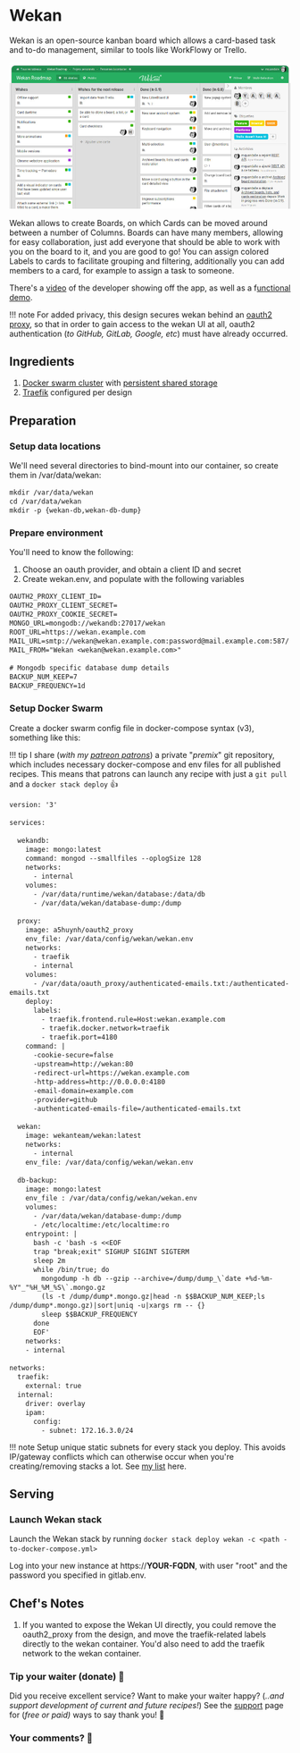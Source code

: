 # Wekan

Wekan is an open-source kanban board which allows a card-based task and to-do management, similar to tools like WorkFlowy or Trello.

![Wekan Screenshot](../images/wekan.jpg)

Wekan allows to create Boards, on which Cards can be moved around between a number of Columns. Boards can have many members, allowing for easy collaboration, just add everyone that should be able to work with you on the board to it, and you are good to go! You can assign colored Labels to cards to facilitate grouping and filtering, additionally you can add members to a card, for example to assign a task to someone.

There's a [video](https://www.youtube.com/watch?v=N3iMLwCNOro) of the developer showing off the app, as well as a f[unctional demo](https://wekan.indie.host/b/t2YaGmyXgNkppcFBq/wekan-fork-roadmap).

!!! note
    For added privacy, this design secures wekan behind an [oauth2 proxy](/reference/oauth_proxy/), so that in order to gain access to the wekan UI at all, oauth2 authentication (_to GitHub, GitLab, Google, etc_) must have already occurred.

## Ingredients

1. [Docker swarm cluster](/ha-docker-swarm/design/) with [persistent shared storage](/ha-docker-swarm/shared-storage-ceph.md)
2. [Traefik](/ha-docker-swarm/traefik) configured per design

## Preparation

### Setup data locations

We'll need several directories to bind-mount into our container, so create them in /var/data/wekan:

```
mkdir /var/data/wekan
cd /var/data/wekan
mkdir -p {wekan-db,wekan-db-dump}
```

### Prepare environment

You'll need to know the following:

1. Choose an oauth provider, and obtain a client ID and secret
2. Create wekan.env, and populate with the following variables

```
OAUTH2_PROXY_CLIENT_ID=
OAUTH2_PROXY_CLIENT_SECRET=
OAUTH2_PROXY_COOKIE_SECRET=
MONGO_URL=mongodb://wekandb:27017/wekan
ROOT_URL=https://wekan.example.com
MAIL_URL=smtp://wekan@wekan.example.com:password@mail.example.com:587/
MAIL_FROM="Wekan <wekan@wekan.example.com>"

# Mongodb specific database dump details
BACKUP_NUM_KEEP=7
BACKUP_FREQUENCY=1d
```

### Setup Docker Swarm

Create a docker swarm config file in docker-compose syntax (v3), something like this:

!!! tip
    I share (_with my [patreon patrons](https://www.patreon.com/funkypenguin)_) a private "_premix_" git repository, which includes necessary docker-compose and env files for all published recipes. This means that patrons can launch any recipe with just a ```git pull``` and a ```docker stack deploy``` 👍

```
version: '3'

services:

  wekandb:
    image: mongo:latest
    command: mongod --smallfiles --oplogSize 128
    networks:
      - internal
    volumes:
      - /var/data/runtime/wekan/database:/data/db
      - /var/data/wekan/database-dump:/dump

  proxy:
    image: a5huynh/oauth2_proxy
    env_file: /var/data/config/wekan/wekan.env
    networks:
      - traefik
      - internal
    volumes:
      - /var/data/oauth_proxy/authenticated-emails.txt:/authenticated-emails.txt
    deploy:
      labels:
        - traefik.frontend.rule=Host:wekan.example.com
        - traefik.docker.network=traefik
        - traefik.port=4180
    command: |
      -cookie-secure=false
      -upstream=http://wekan:80
      -redirect-url=https://wekan.example.com
      -http-address=http://0.0.0.0:4180
      -email-domain=example.com
      -provider=github
      -authenticated-emails-file=/authenticated-emails.txt

  wekan:
    image: wekanteam/wekan:latest
    networks:
      - internal
    env_file: /var/data/config/wekan/wekan.env

  db-backup:
    image: mongo:latest
    env_file : /var/data/config/wekan/wekan.env
    volumes:
      - /var/data/wekan/database-dump:/dump
      - /etc/localtime:/etc/localtime:ro
    entrypoint: |
      bash -c 'bash -s <<EOF
      trap "break;exit" SIGHUP SIGINT SIGTERM
      sleep 2m
      while /bin/true; do
        mongodump -h db --gzip --archive=/dump/dump_\`date +%d-%m-%Y"_"%H_%M_%S\`.mongo.gz
        (ls -t /dump/dump*.mongo.gz|head -n $$BACKUP_NUM_KEEP;ls /dump/dump*.mongo.gz)|sort|uniq -u|xargs rm -- {}
        sleep $$BACKUP_FREQUENCY
      done
      EOF'
    networks:
    - internal    

networks:
  traefik:
    external: true
  internal:
    driver: overlay
    ipam:
      config:
        - subnet: 172.16.3.0/24
```

!!! note
    Setup unique static subnets for every stack you deploy. This avoids IP/gateway conflicts which can otherwise occur when you're creating/removing stacks a lot. See [my list](/reference/networks/) here.



## Serving

### Launch Wekan stack

Launch the Wekan stack by running ```docker stack deploy wekan -c <path -to-docker-compose.yml>```

Log into your new instance at https://**YOUR-FQDN**, with user "root" and the password you specified in gitlab.env.

## Chef's Notes

1. If you wanted to expose the Wekan UI directly, you could remove the oauth2_proxy from the design, and move the traefik-related labels directly to the wekan container. You'd also need to add the traefik network to the wekan container.

### Tip your waiter (donate) 👏

Did you receive excellent service? Want to make your waiter happy? (_..and support development of current and future recipes!_) See the [support](/support/) page for (_free or paid)_ ways to say thank you! 👏

### Your comments? 💬
